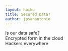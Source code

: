 ```yaml
---
layout: haiku
title: Secured Data?
author: jpsanantonio
---
```


Is our data safe?<br>
Encrypted form in the cloud<br>
Hackers everywhere<br>

